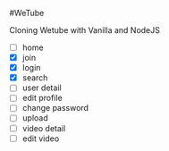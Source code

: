 #WeTube

Cloning Wetube with Vanilla and NodeJS

- [ ] home
- [x] join
- [x] login
- [x] search
- [ ] user detail
- [ ] edit profile
- [ ] change password
- [ ] upload
- [ ] video detail
- [ ] edit video